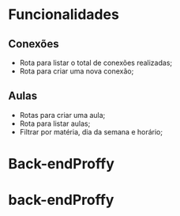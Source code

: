# Funcionalidades 

## Conexões 

- Rota para listar o total de conexões realizadas;
- Rota para criar uma nova conexão;

## Aulas 

- Rotas para criar uma aula;
- Rota para listar aulas;
- Filtrar por matéria, dia da semana e horário;
# Back-endProffy
# back-endProffy
